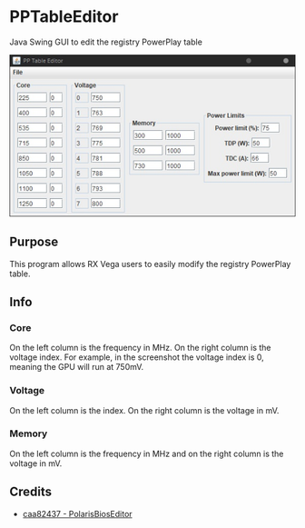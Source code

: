 # PPTableEditor
Java Swing GUI to edit the registry PowerPlay table

![Screenshot](https://raw.githubusercontent.com/integralfx/PPTableEditor/master/pptableeditor.jpg)

## Purpose
This program allows RX Vega users to easily modify the registry PowerPlay table.

## Info
### Core
On the left column is the frequency in MHz.
On the right column is the voltage index. For example, in the screenshot the voltage index is 0, meaning the GPU will run at 750mV.

### Voltage
On the left column is the index.
On the right column is the voltage in mV.

### Memory
On the left column is the frequency in MHz and on the right column is the voltage in mV.

## Credits
* [caa82437 - PolarisBiosEditor](https://github.com/caa82437/PolarisBiosEditor)
